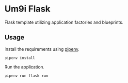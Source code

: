 # Um9i Flask

Flask template utilizing application factories and blueprints.


## Usage

Install the requirements using [pipenv](https://pypi.org/project/pipenv/).

```
pipenv install
```

Run the application.

```
pipenv run flask run
```
